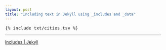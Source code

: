```yaml
---
layout: post
title: "Including text in Jekyll using _includes and _data"
---
```


<pre>
{% include txt/cities.tsv %}
</pre>


---

[Includes \| Jekyll](https://jekyllrb.com/docs/includes/)